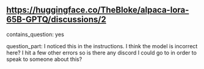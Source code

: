 ## https://huggingface.co/TheBloke/alpaca-lora-65B-GPTQ/discussions/2

contains_question: yes

question_part: I noticed this in the instructions.  I think the model is incorrect here?  I hit a few other errors so is there any discord I could go to in order to speak to someone about this?